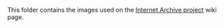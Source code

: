 This folder contains the images used on the [Internet Archive project](https://github.com/AninditaBasu/AninditaBasu/wiki/%5BGSoD'22%5D-Internet-Archive:-Create-a-Developer-Portal) wiki page.
